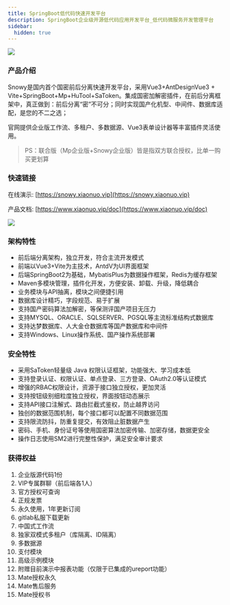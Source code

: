 ```yaml
---
title: SpringBoot低代码快速开发平台
description: SpringBoot企业级开源低代码应用开发平台_低代码微服务开发管理平台
sidebar:
  hidden: true
---
```


<img align="center" src="/images/content/springboot.png"/>

### 产品介绍

Snowy是国内首个国密前后分离快速开发平台，采用Vue3+AntDesignVue3 + Vite+SpringBoot+Mp+HuTool+SaToken。集成国密加解密插件，在前后分离框架中，真正做到：前后分离“密”不可分；同时实现国产化机型、中间件、数据库适配，是您的不二之选；

官网提供企业版工作流、多租户、多数据源、Vue3表单设计器等丰富插件灵活使用。

> PS：联合版（Mp企业版+Snowy企业版）皆是指双方联合授权，比单一购买更划算

### 快速链接

在线演示: [https://snowy.xiaonuo.vip](https://snowy.xiaonuo.vip)

产品文档: [https://www.xiaonuo.vip/doc](https://www.xiaonuo.vip/doc)

![](https://pan.xiaonuo.vip/?explorer/share/file&hash=87aezjDgKhZAtVBvlw0lkiiLfz6MmgIF3Q4aRp6B9pjbP10oHPz4QXrR&name=/admin_index_01.0edb73a4.png)

### 架构特性

- 前后端分离架构，独立开发，符合主流开发模式
- 前端以Vue3+Vite为主技术，AntdV为UI界面框架
- 后端SpringBoot2为基础，MybatisPlus为数据操作框架，Redis为缓存框架
- Maven多模块管理，插件化开发，方便安装、卸载、升级，降低耦合
- 业务模块与API抽离，模块之间便捷引用
- 数据库设计精巧，字段规范、易于扩展
- 支持国产密码算法加解密，等保测评国产项目无压力
- 支持MYSQL、ORACLE、SQLSERVER、PGSQL等主流标准结构式数据库
- 支持达梦数据库、人大金仓数据库等国产数据库和中间件
- 支持Windows、Linux操作系统、国产操作系统部署

### 安全特性

- 采用SaToken轻量级 Java 权限认证框架，功能强大、学习成本低
- 支持登录认证、权限认证、单点登录、三方登录、OAuth2.0等认证模式
- 增强的RBAC权限设计，资源于接口独立授权，更加灵活
- 支持按钮级别细粒度独立授权，界面按钮动态展示
- 支持API接口注解式、路由拦截式鉴权，防止越界访问
- 独创的数据范围机制，每个接口都可以配置不同数据范围
- 支持限流防抖，防重复提交，有效阻止脏数据产生
- 密码、手机、身份证号等使用国密算法加密传输、加密存储，数据更安全
- 操作日志使用SM2进行完整性保护，满足安全审计要求

### 获得权益

1. 企业版源代码1份
2. VIP专属群聊（前后端各1人）
3. 官方授权可查询
4. 正规发票
5. 永久使用，1年更新订阅
6. gitlab私服下载更新
7. 中国式工作流
8. 独家双模式多租户（库隔离、ID隔离）
9. 多数据源
10. 支付模块
11. 高级示例模块
12. 附赠目前演示中报表功能（仅限于已集成的ureport功能）
13. Mate授权永久
14. Mate售后服务
15. Mate授权书
